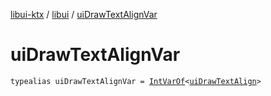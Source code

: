[libui-ktx](../index.md) / [libui](index.md) / [uiDrawTextAlignVar](./ui-draw-text-align-var.md)

# uiDrawTextAlignVar

`typealias uiDrawTextAlignVar = `[`IntVarOf`](../kotlinx.cinterop/-int-var-of/index.md)`<`[`uiDrawTextAlign`](ui-draw-text-align.md)`>`